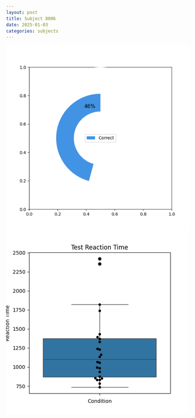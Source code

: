 ```yaml
---
layout: post
title: Subject 8006
date: 2025-01-03
categories: subjects
---
```


![](data/8006/run-9/8006_FN_acc_test.png)
![](data/8006/run-9/8006_FN_rt.png)

